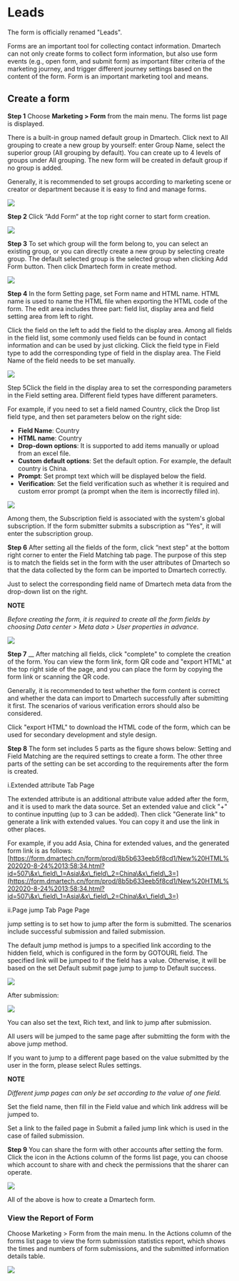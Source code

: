 # Leads

The form is officially renamed "Leads".

Forms are an important tool for collecting contact information. Dmartech can not only create forms to collect form information, but also use form events (e.g., open form, and submit form) as important filter criteria of the marketing journey, and trigger different journey settings based on the content of the form. Form is an important marketing tool and means.

## Create a form

**Step 1** Choose **Marketing > Form** from the main menu. The forms list page is displayed.&#x20;

There is a built-in group named default group in Dmartech. Click next to All grouping to create a new group by yourself: enter Group Name, select the superior group (All grouping by default). You can create up to 4 levels of groups under All grouping. The new form will be created in default group if no group is added.&#x20;

Generally, it is recommended to set groups according to marketing scene or creator or department because it is easy to find and manage forms.

![](.gitbook/assets/tu-pian-47.png)

**Step 2** Click “Add Form“ at the top right corner to start form creation.

![](.gitbook/assets/tu-pian-48.png)

**Step 3** To set which group will the form belong to, you can select an existing group, or you can directly create a new group by selecting create group. The default selected group is the selected group when clicking Add Form button. Then click Dmartech form in create method.

![](.gitbook/assets/tu-pian-49.png)

**Step 4** In the form Setting page, set Form name and HTML name. HTML name is used to name the HTML file when exporting the HTML code of the form. The edit area includes three part: field list, display area and field setting area from left to right.&#x20;

Click the field on the left to add the field to the display area. Among all fields in the field list, some commonly used fields can be found in contact information and can be used by just clicking. Click the field type in Field type to add the corresponding type of field in the display area. The Field Name of the field needs to be set manually.

![](.gitbook/assets/tu-pian-50.png)

Step 5Click the field in the display area to set the corresponding parameters in the Field setting area. Different field types have different parameters.&#x20;

For example, if you need to set a field named Country, click the Drop list field type, and then set parameters below on the right side:&#x20;

* **Field Name**: Country&#x20;
* **HTML name**: Country&#x20;
* **Drop-down options**: It is supported to add items manually or upload from an excel file.&#x20;
* **Custom default options**: Set the default option. For example, the default country is China.&#x20;
* **Prompt**: Set prompt text which will be displayed below the field.&#x20;
* **Verification**: Set the field verification such as whether it is required and custom error prompt (a prompt when the item is incorrectly filled in).

![](.gitbook/assets/tu-pian-51.png)

Among them, the Subscription field is associated with the system's global subscription. If the form submitter submits a subscription as "Yes", it will enter the subscription group.&#x20;

**Step 6** After setting all the fields of the form, click “next step" at the bottom right corner to enter the Field Matching tab page. The purpose of this step is to match the fields set in the form with the user attributes of Dmartech so that the data collected by the form can be imported to Dmartech correctly.&#x20;

Just to select the corresponding field name of Dmartech meta data from the drop-down list on the right.

**NOTE**&#x20;

_Before creating the form, it is required to create all the form fields by choosing Data center > Meta data > User properties in advance._

![](.gitbook/assets/tu-pian-52.png)

**Step 7** __ After matching all fields, click "complete" to complete the creation of the form. You can view the form link, form QR code and "export HTML" at the top right side of the page, and you can place the form by copying the form link or scanning the QR code.&#x20;

Generally, it is recommended to test whether the form content is correct and whether the data can import to Dmartech successfully after submitting it first. The scenarios of various verification errors should also be considered.&#x20;

Click "export HTML"  to download the HTML code of the form, which can be used for secondary development and style design.

**Step 8** The form set includes 5 parts as the figure shows below: Setting and Field Matching are the required settings to create a form. The other three parts of the setting can be set according to the requirements after the form is created.

i.Extended attribute Tab Page&#x20;

The extended attribute is an additional attribute value added after the form, and it is used to mark the data source. Set an extended value and click "+" to continue inputting (up to 3 can be added). Then click "Generate link" to generate a link with extended values. You can copy it and use the link in other places.

For example, if you add Asia, China for extended values, and the generated form link is as follows:[https://form.dmartech.cn/form/prod/8b5b633eeb5f8cd1/New%20HTML%202020-8-24%2013:58:34.html?id=507\&x\_field\_1=Asia\&x\_field\_2=China\&x\_field\_3=](https://form.dmartech.cn/form/prod/8b5b633eeb5f8cd1/New%20HTML%202020-8-24%2013:58:34.html?id=507\&x\_field\_1=Asia\&x\_field\_2=China\&x\_field\_3=)

ii.Page jump Tab Page Page

&#x20;jump setting is to set how to jump after the form is submitted. The scenarios include successful submission and failed submission.&#x20;

The default jump method is jumps to a specified link according to the hidden field, which is configured in the form by GOTOURL field. The specified link will be jumped to if the field has a value. Otherwise, it will be based on the set Default submit page jump to jump to Default success.

![](.gitbook/assets/04.png)

After submission:

![](.gitbook/assets/tu-pian-105.png)

You can also set the text, Rich text, and link to jump after submission.&#x20;

All users will be jumped to the same page after submitting the form with the above jump method.

&#x20;If you want to jump to a different page based on the value submitted by the user in the form, please select Rules settings.

**NOTE**&#x20;

_Different jump pages can only be set according to the value of one field._

Set the field name, then fill in the Field value and which link address will be jumped to.&#x20;

Set a link to the failed page in Submit a failed jump link which is used in the case of failed submission.

**Step 9** You can share the form with other accounts after setting the form. Click the icon in the Actions column of the forms list page, you can choose which account to share with and check the permissions that the sharer can operate.

![](.gitbook/assets/tu-pian-110.png)

All of the above is how to create a Dmartech form.

### View the Report of Form&#x20;

Choose Marketing > Form from the main menu. In the Actions column of the forms list page to view the form submission statistics report, which shows the times and numbers of form submissions, and the submitted information details table.

![](.gitbook/assets/tu-pian-1112.png)
